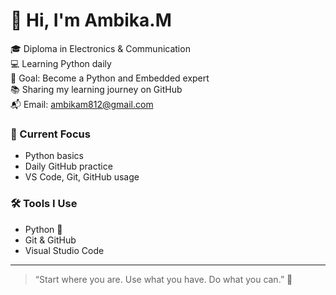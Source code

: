 # 👋 Hi, I'm Ambika.M

🎓 Diploma in Electronics & Communication  
💻 Learning Python daily  
🌱 Goal: Become a Python and Embedded expert  
📚 Sharing my learning journey on GitHub  
📬 Email: ambikam812@gmail.com  

### 🔧 Current Focus
- Python basics
- Daily GitHub practice
- VS Code, Git, GitHub usage

### 🛠️ Tools I Use
- Python 🐍
- Git & GitHub
- Visual Studio Code

---

> “Start where you are. Use what you have. Do what you can.” 🌱



